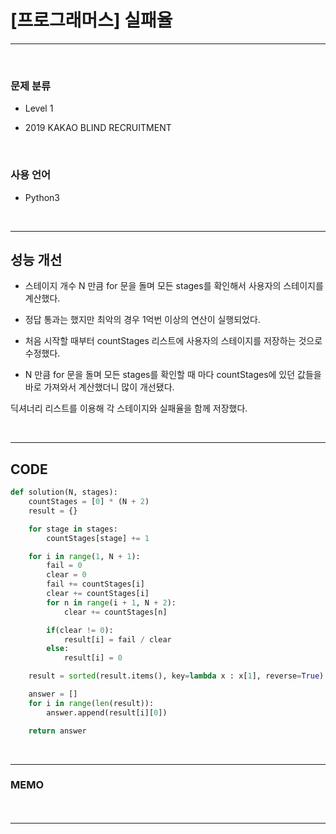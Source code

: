 # [프로그래머스] 실패율

---

<br>

### 문제 분류

- Level 1

- 2019 KAKAO BLIND RECRUITMENT

<br>

### 사용 언어

- Python3

<br>

---

## 성능 개선

- 스테이지 개수 N 만큼 for 문을 돌며 모든 stages를 확인해서 사용자의
  스테이지를 계산했다.

- 정답 통과는 했지만 최악의 경우 1억번 이상의 연산이 실행되었다.

- 처음 시작할 때부터 countStages 리스트에 사용자의 스테이지를 저장하는 것으로 수정했다.

- N 만큼 for 문을 돌며 모든 stages를 확인할 때 마다 countStages에 있던 값들을 바로 가져와서 계산했더니 많이 개선됐다.

딕셔너리 리스트를 이용해 각 스테이지와 실패율을 함께 저장했다.

<br>

---

## CODE

```python
def solution(N, stages):
    countStages = [0] * (N + 2)
    result = {}

    for stage in stages:
        countStages[stage] += 1

    for i in range(1, N + 1):
        fail = 0
        clear = 0
        fail += countStages[i]
        clear += countStages[i]
        for n in range(i + 1, N + 2):
            clear += countStages[n]

        if(clear != 0):
            result[i] = fail / clear
        else:
            result[i] = 0

    result = sorted(result.items(), key=lambda x : x[1], reverse=True)

    answer = []
    for i in range(len(result)):
        answer.append(result[i][0])

    return answer
```

<br>

---

### MEMO

####

<br>

---

